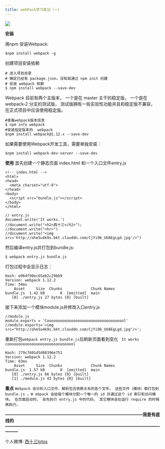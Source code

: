 ```yaml
---
title: webPack学习笔记（一）
---
```

![](http://ohe5u4k9s.bkt.clouddn.com/what-is-webpack.png)

**安装**

用npm 安装Webpack:
```
$npm install webpack -g
```

创建项目安装依赖
```
# 进入项目目录
# 确定已经有 package.json，没有就通过 npm init 创建
# 安装 webpack 依赖
$ npm install webpack --save-dev
```
Webpack 目前有两个主版本，
一个是在 master 主干的稳定版，
一个是在 webpack-2 分支的测试版，
测试版拥有一些实验性功能并且和稳定版不兼容，
在正式项目中应该使用稳定版。
```
#查看webpack版本信息
$ npm info webpack 
#安装指定版本的  webpack
$npm install webpack@1.12.x --save-dev
```

如果需要使用Webpack开发工具，需要单独安装：
```
$npm install webpack-dev-server --save-dev
```

**使用**
首先创建一个静态页面 index.html 和一个入口文件entry.js
```
<!-- index.html -->
<html>
<head>
  <meta charset="utf-8">
</head>
<body>
  <script src="bundle.js"></script>
</body>
</html>
```

```
// entry.js
document.write('It works.')
//document.write("<h2>西十三</h2>");
//document.write("<hr>")
//document.write("<img src='http://ohe5u4k9s.bkt.clouddn.com/CjYi96_UUAEgLgd.jpg'/>")
```

然后编译entry.js并打包到bundle.js:
```
$ webpack entry.js bundle.js
```

打包过程中会显示日志：
```
Hash: e964f90ec65eb2c29bb9
Version: webpack 1.12.2
Time: 54ms
    Asset     Size  Chunks             Chunk Names
bundle.js  1.42 kB       0  [emitted]  main
   [0] ./entry.js 27 bytes {0} [built]
```

接下来添加一个模块module.js并修改入口entry.js

```
//module.js
module.exports = 'Coooooooooooooooooooooooooooooooooool'
//module.exports='<img src="http://ohe5u4k9s.bkt.clouddn.com/CjYi96_UUAEgLgd.jpg"/>';
```

重新打包`webpack entry.js bundle.js`后刷新页面看到变化 ` It works cooooooooooooooooooooooooooooool`
```
Hash: 279c7601d5d08396e751
Version: webpack 1.12.2
Time: 63ms
    Asset     Size  Chunks             Chunk Names
bundle.js  1.57 kB       0  [emitted]  main
   [0] ./entry.js 66 bytes {0} [built]
   [1] ./module.js 43 bytes {0} [built]
```

**重点**
``
Webpack 会分析入口文件，解析包含依赖关系的各个文件。
这些文件（模块）都打包到 bundle.js 。W
ebpack 会给每个模块分配一个唯一的 id 并通过这个 id 索引和访问模块。
在页面启动时，`会先执行 entry.js 中的代码，`其它模块会在运行 require 的时候再执行。
``


**————————————————————————————————我是有底线的———————————————————————————————————————**

个人微博: [西十三lotos](http://weibo.com/u/6076206582?is_hot=1)
